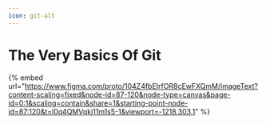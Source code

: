 ```yaml
---
icon: git-alt
---
```


# The Very Basics Of Git



{% embed url="https://www.figma.com/proto/104Z4fbEIrfOR8cEwFXQmM/imageText?content-scaling=fixed&node-id=87-120&node-type=canvas&page-id=0:1&scaling=contain&share=1&starting-point-node-id=87:120&t=l0q4QMVqkj11m1s5-1&viewport=-1218,303,1" %}
